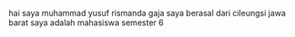 hai saya muhammad yusuf rismanda gaja saya berasal dari cileungsi jawa barat
saya adalah mahasiswa semester 6